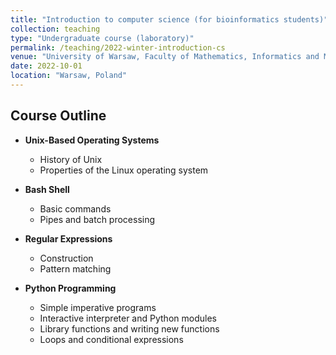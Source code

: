 ```yaml
---
title: "Introduction to computer science (for bioinformatics students)"
collection: teaching
type: "Undergraduate course (laboratory)"
permalink: /teaching/2022-winter-introduction-cs
venue: "University of Warsaw, Faculty of Mathematics, Informatics and Mechanics"
date: 2022-10-01
location: "Warsaw, Poland"
---
```


## Course Outline

- **Unix-Based Operating Systems**
  - History of Unix
  - Properties of the Linux operating system

- **Bash Shell**
  - Basic commands
  - Pipes and batch processing

- **Regular Expressions**
  - Construction
  - Pattern matching

- **Python Programming**
  - Simple imperative programs
  - Interactive interpreter and Python modules
  - Library functions and writing new functions
  - Loops and conditional expressions